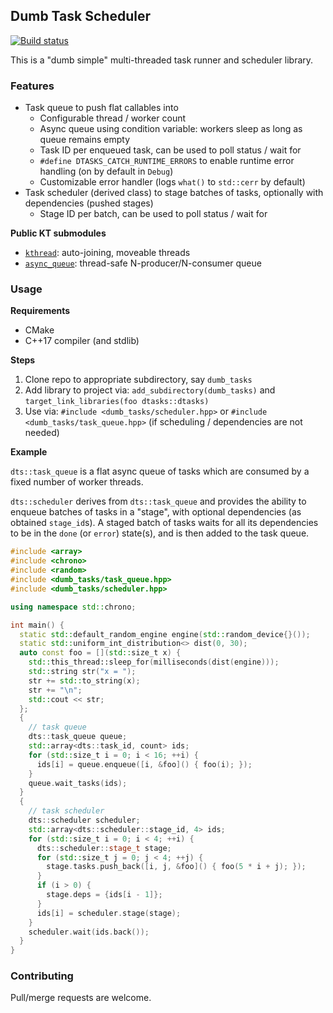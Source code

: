 ## Dumb Task Scheduler

[![Build status](https://ci.appveyor.com/api/projects/status/kgxf74qofu7mfc92?svg=true)](https://ci.appveyor.com/project/karnkaul/dtasks)

This is a "dumb simple" multi-threaded task runner and scheduler library.

### Features

- Task queue to push flat callables into
  - Configurable thread / worker count
  - Async queue using condition variable: workers sleep as long as queue remains empty
  - Task ID per enqueued task, can be used to poll status / wait for
  - `#define DTASKS_CATCH_RUNTIME_ERRORS` to enable runtime error handling (on by default in `Debug`)
  - Customizable error handler (logs `what()` to `std::cerr` by default)
- Task scheduler (derived class) to stage batches of tasks, optionally with dependencies (pushed stages)
  - Stage ID per batch, can be used to poll status / wait for

**Public KT submodules**

- [`kthread`](https://github.com/karnkaul/kthread): auto-joining, moveable threads
- [`async_queue`](https://github.com/karnkaul/async-queue): thread-safe N-producer/N-consumer queue

### Usage

**Requirements**

- CMake
- C++17 compiler (and stdlib)

**Steps**

1. Clone repo to appropriate subdirectory, say `dumb_tasks`
1. Add library to project via: `add_subdirectory(dumb_tasks)` and `target_link_libraries(foo dtasks::dtasks)`
1. Use via: `#include <dumb_tasks/scheduler.hpp>` or `#include <dumb_tasks/task_queue.hpp>` (if scheduling / dependencies are not needed)

**Example**

`dts::task_queue` is a flat async queue of tasks which are consumed by a fixed number of worker threads.

`dts::scheduler` derives from `dts::task_queue` and provides the ability to enqueue batches of tasks in a "stage", with optional dependencies (as obtained `stage_id`s). A staged batch of tasks waits for all its dependencies to be in the `done` (or `error`) state(s), and is then added to the task queue.

```cpp
#include <array>
#include <chrono>
#include <random>
#include <dumb_tasks/task_queue.hpp>
#include <dumb_tasks/scheduler.hpp>

using namespace std::chrono;

int main() {
  static std::default_random_engine engine(std::random_device{}());
  static std::uniform_int_distribution<> dist(0, 30);
  auto const foo = [](std::size_t x) {
    std::this_thread::sleep_for(milliseconds(dist(engine)));
    std::string str("x = ");
    str += std::to_string(x);
    str += "\n";
    std::cout << str;
  };
  {
    // task queue
    dts::task_queue queue;
    std::array<dts::task_id, count> ids;
    for (std::size_t i = 0; i < 16; ++i) {
      ids[i] = queue.enqueue([i, &foo]() { foo(i); });
    }
    queue.wait_tasks(ids);
  }
  {
    // task scheduler
    dts::scheduler scheduler;
    std::array<dts::scheduler::stage_id, 4> ids;
    for (std::size_t i = 0; i < 4; ++i) {
      dts::scheduler::stage_t stage;
      for (std::size_t j = 0; j < 4; ++j) {
        stage.tasks.push_back([i, j, &foo]() { foo(5 * i + j); });
      }
      if (i > 0) {
        stage.deps = {ids[i - 1]};
      }
      ids[i] = scheduler.stage(stage);
    }
    scheduler.wait(ids.back());
  }
}
```

### Contributing

Pull/merge requests are welcome.
